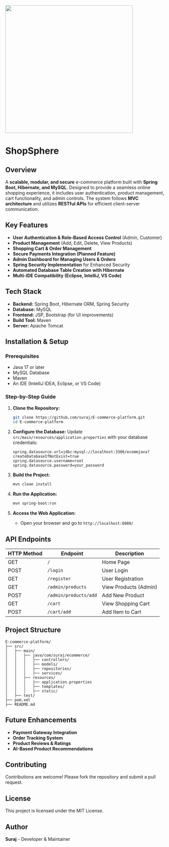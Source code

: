 

<img src="[https://lottie.host/689f3396-b6bb-4b61-8bfb-bb388c9dddb7/qzOM4LAyT1.lottie](https://lottie.host/embed/e760c2af-9fc3-4346-a285-cc89a1a9b169/TjQvn2kUaA.lottie)" width="400">

# ShopSphere

## **Overview**
A **scalable, modular, and secure** e-commerce platform built with **Spring Boot, Hibernate, and MySQL**. Designed to provide a seamless online shopping experience, it includes user authentication, product management, cart functionality, and admin controls. The system follows **MVC architecture** and utilizes **RESTful APIs** for efficient client-server communication.

## **Key Features**
- **User Authentication & Role-Based Access Control** (Admin, Customer)
- **Product Management** (Add, Edit, Delete, View Products)
- **Shopping Cart & Order Management**
- **Secure Payments Integration (Planned Feature)**
- **Admin Dashboard for Managing Users & Orders**
- **Spring Security Implementation** for Enhanced Security
- **Automated Database Table Creation with Hibernate**
- **Multi-IDE Compatibility (Eclipse, IntelliJ, VS Code)**

## **Tech Stack**
- **Backend:** Spring Boot, Hibernate ORM, Spring Security
- **Database:** MySQL
- **Frontend:** JSP, Bootstrap (for UI improvements)
- **Build Tool:** Maven
- **Server:** Apache Tomcat

## **Installation & Setup**
### **Prerequisites**
- Java 17 or later
- MySQL Database
- Maven
- An IDE (IntelliJ IDEA, Eclipse, or VS Code)

### **Step-by-Step Guide**
1. **Clone the Repository:**
   ```sh
   git clone https://github.com/suraj/E-commerce-platform.git
   cd E-commerce-platform
   ```

2. **Configure the Database:**
   Update `src/main/resources/application.properties` with your database credentials:
   ```properties
   spring.datasource.url=jdbc:mysql://localhost:3306/ecommjava?createDatabaseIfNotExist=true
   spring.datasource.username=root
   spring.datasource.password=your_password
   ```

3. **Build the Project:**
   ```sh
   mvn clean install
   ```

4. **Run the Application:**
   ```sh
   mvn spring-boot:run
   ```

5. **Access the Web Application:**
   - Open your browser and go to `http://localhost:8080/`

## **API Endpoints**
| HTTP Method | Endpoint                  | Description                 |
|------------|--------------------------|-----------------------------|
| GET        | `/`                        | Home Page                   |
| POST       | `/login`                   | User Login                  |
| GET        | `/register`                | User Registration           |
| GET        | `/admin/products`          | View Products (Admin)       |
| POST       | `/admin/products/add`      | Add New Product             |
| GET        | `/cart`                     | View Shopping Cart          |
| POST       | `/cart/add`                 | Add Item to Cart            |

## **Project Structure**
```
E-commerce-platform/
├── src/
│   ├── main/
│   │   ├── java/com/suraj/ecommerce/
│   │   │   ├── controllers/
│   │   │   ├── models/
│   │   │   ├── repositories/
│   │   │   ├── services/
│   │   ├── resources/
│   │   │   ├── application.properties
│   │   │   ├── templates/
│   │   │   ├── static/
│   ├── test/
├── pom.xml
├── README.md
```

## **Future Enhancements**
- **Payment Gateway Integration**
- **Order Tracking System**
- **Product Reviews & Ratings**
- **AI-Based Product Recommendations**

## **Contributing**
Contributions are welcome! Please fork the repository and submit a pull request.

## **License**
This project is licensed under the MIT License.

## **Author**
**Suraj** - Developer & Maintainer

